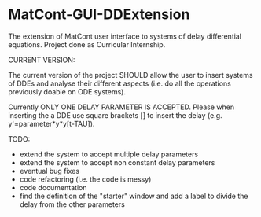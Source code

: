 # MatCont-GUI-DDExtension
The extension of MatCont user interface to systems of delay differential equations. Project done as Curricular Internship. 

CURRENT VERSION:

The current version of the project SHOULD allow the user to insert systems of DDEs and analyse their different aspects (i.e. do all the operations previously doable on ODE systems).

Currently ONLY ONE DELAY PARAMETER IS ACCEPTED.
Please when inserting the a DDE use square brackets [] to insert the delay (e.g. y'=parameter\*y\*y[t-TAU]).

TODO:

- extend the system to accept multiple delay parameters
- extend the system to accept non constant delay parameters
- eventual bug fixes
- code refactoring (i.e. the code is messy)
- code documentation
- find the definition of the "starter" window and add a label to divide the delay from the other parameters
